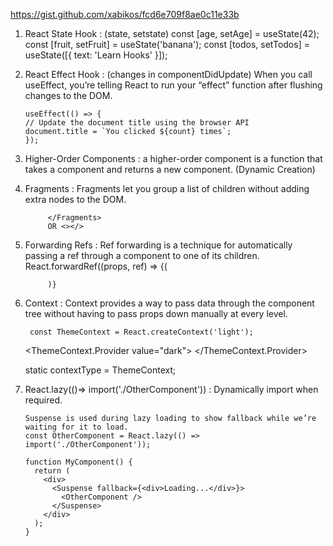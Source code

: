 https://gist.github.com/xabikos/fcd6e709f8ae0c11e33b 

1. React State Hook : (state, setstate)
	const [age, setAge] = useState(42);
  	const [fruit, setFruit] = useState('banana');
  	const [todos, setTodos] = useState([{ text: 'Learn Hooks' }]);

 2. React Effect Hook : (changes in componentDidUpdate)
 		When you call useEffect, you’re telling React to run your “effect” function after flushing changes to the DOM.

		useEffect(() => {
		// Update the document title using the browser API
		document.title = `You clicked ${count} times`;
		});

3. Higher-Order Components :
		a higher-order component is a function that takes a component and returns a new component. (Dynamic Creation)
4. Fragments :
			Fragments let you group a list of children without adding extra nodes to the DOM.
			<Fragments>

			</Fragments>
			OR <></>
5. Forwarding Refs : 
			Ref forwarding is a technique for automatically passing a ref through a component to one of its children.
			React.forwardRef((props, ref) => {(

			)}

6. Context : 
		Context provides a way to pass data through the component tree without having to pass props down manually at every level.

		const ThemeContext = React.createContext('light');

	<ThemeContext.Provider value="dark">
        <Toolbar />
      </ThemeContext.Provider>

      static contextType = ThemeContext;

7.  React.lazy(()=>  import('./OtherComponent')) :
		Dynamically import when required.

		Suspense is used during lazy loading to show fallback while we’re waiting for it to load.
		const OtherComponent = React.lazy(() => import('./OtherComponent'));

		function MyComponent() {
		  return (
		    <div>
		      <Suspense fallback={<div>Loading...</div>}>
		        <OtherComponent />
		      </Suspense>
		    </div>
		  );
		}